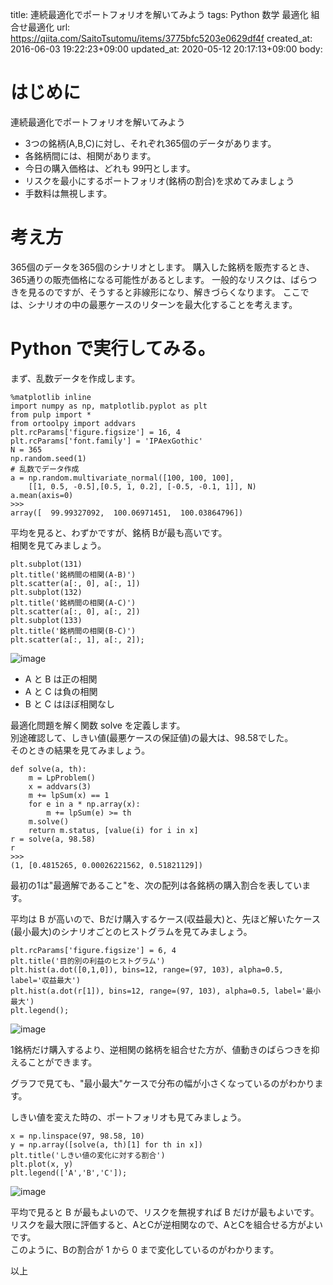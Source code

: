 title: 連続最適化でポートフォリオを解いてみよう
tags: Python 数学 最適化 組合せ最適化
url: https://qiita.com/SaitoTsutomu/items/3775bfc5203e0629df4f
created_at: 2016-06-03 19:22:23+09:00
updated_at: 2020-05-12 20:17:13+09:00
body:

# はじめに
連続最適化でポートフォリオを解いてみよう

- 3つの銘柄(A,B,C)に対し、それぞれ365個のデータがあります。
- 各銘柄間には、相関があります。
- 今日の購入価格は、どれも 99円とします。
- リスクを最小にするポートフォリオ(銘柄の割合)を求めてみましょう
- 手数料は無視します。

# 考え方
365個のデータを365個のシナリオとします。
購入した銘柄を販売するとき、365通りの販売価格になる可能性があるとします。
一般的なリスクは、ばらつきを見るのですが、そうすると非線形になり、解きづらくなります。
ここでは、シナリオの中の最悪ケースのリターンを最大化することを考えます。

# Python で実行してみる。
まず、乱数データを作成します。

```py3:python3
%matplotlib inline
import numpy as np, matplotlib.pyplot as plt
from pulp import *
from ortoolpy import addvars
plt.rcParams['figure.figsize'] = 16, 4
plt.rcParams['font.family'] = 'IPAexGothic'
N = 365
np.random.seed(1)
# 乱数でデータ作成
a = np.random.multivariate_normal([100, 100, 100],
    [[1, 0.5, -0.5],[0.5, 1, 0.2], [-0.5, -0.1, 1]], N)
a.mean(axis=0)
>>>
array([  99.99327092,  100.06971451,  100.03864796])
```

平均を見ると、わずかですが、銘柄 Bが最も高いです。  
相関を見てみましょう。

```py3:python3
plt.subplot(131)
plt.title('銘柄間の相関(A-B)')
plt.scatter(a[:, 0], a[:, 1])
plt.subplot(132)
plt.title('銘柄間の相関(A-C)')
plt.scatter(a[:, 0], a[:, 2])
plt.subplot(133)
plt.title('銘柄間の相関(B-C)')
plt.scatter(a[:, 1], a[:, 2]);
```

![image](https://qiita-image-store.s3.amazonaws.com/0/13955/c7d63849-9cfe-e0a6-1dc7-54b514b264d1.png)

- A と B は正の相関
- A と C は負の相関
- B と C はほぼ相関なし

最適化問題を解く関数 solve を定義します。  
別途確認して、しきい値(最悪ケースの保証値)の最大は、98.58でした。  
そのときの結果を見てみましょう。

```py3:python3
def solve(a, th):
    m = LpProblem()
    x = addvars(3)
    m += lpSum(x) == 1
    for e in a * np.array(x):
        m += lpSum(e) >= th
    m.solve()
    return m.status, [value(i) for i in x]
r = solve(a, 98.58)
r
>>>
(1, [0.4815265, 0.00026221562, 0.51821129])
```

最初の1は"最適解であること"を、次の配列は各銘柄の購入割合を表しています。

平均は B が高いので、Bだけ購入するケース(収益最大)と、先ほど解いたケース(最小最大)のシナリオごとのヒストグラムを見てみましょう。

```py3:python3
plt.rcParams['figure.figsize'] = 6, 4
plt.title('目的別の利益のヒストグラム')
plt.hist(a.dot([0,1,0]), bins=12, range=(97, 103), alpha=0.5, label='収益最大')
plt.hist(a.dot(r[1]), bins=12, range=(97, 103), alpha=0.5, label='最小最大')
plt.legend();
```

![image](https://qiita-image-store.s3.amazonaws.com/0/13955/a86b655d-e928-4854-5a4c-2e7311096948.png)

1銘柄だけ購入するより、逆相関の銘柄を組合せた方が、値動きのばらつきを抑えることができます。

グラフで見ても、"最小最大"ケースで分布の幅が小さくなっているのがわかります。

しきい値を変えた時の、ポートフォリオも見てみましょう。

```py3:python3
x = np.linspace(97, 98.58, 10)
y = np.array([solve(a, th)[1] for th in x])
plt.title('しきい値の変化に対する割合')
plt.plot(x, y)
plt.legend(['A','B','C']);
```

![image](https://qiita-image-store.s3.amazonaws.com/0/13955/484c67e3-e983-e272-e8e7-226cae75bce9.png)

平均で見ると B が最もよいので、リスクを無視すれば B だけが最もよいです。  
リスクを最大限に評価すると、AとCが逆相関なので、AとCを組合せる方がよいです。  
このように、Bの割合が 1 から 0 まで変化しているのがわかります。

以上

